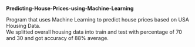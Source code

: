 <b>Predicting-House-Prices-using-Machine-Learning</b>

Program that uses Machine Learning to predict house prices based on USA Housing Data.<br>
We splitted overall housing data into train and test with percentage of 70 and 30 and got accuracy of 88% average.<br>


